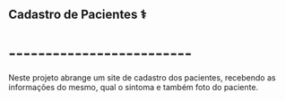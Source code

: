 ## Cadastro de Pacientes ⚕️
# -------------------------
 Neste projeto abrange um site de cadastro dos pacientes, recebendo as informações do mesmo, qual o sintoma e também foto do paciente.
